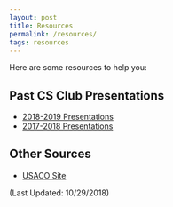 ```yaml
---
layout: post
title: Resources
permalink: /resources/
tags: resources
---
```


Here are some resources to help you:

## Past CS Club Presentations
+ [2018-2019 Presentations](https://drive.google.com/open?id=1514_VKwsYDyWu1FUT9QwB-jZB9qV-nVo)
+ [2017-2018 Presentations](https://drive.google.com/drive/folders/1yPLGs_l676efNY2O1tkVJf1GeivfKB0k?usp=sharing)

## Other Sources
+ [USACO Site](http://usaco.org)

(Last Updated: 10/29/2018)
